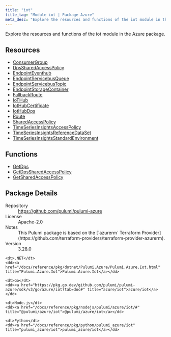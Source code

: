 ```yaml
---
title: "iot"
title_tag: "Module iot | Package Azure"
meta_desc: "Explore the resources and functions of the iot module in the Azure package."
---
```


<!-- WARNING: this file was generated by Pulumi Docs Generator. -->
<!-- Do not edit by hand unless you're certain you know what you are doing! -->

Explore the resources and functions of the iot module in the Azure package.

<h2 id="resources">Resources</h2>
<ul class="api">
    <li><a href="consumergroup" title="ConsumerGroup"><span class="symbol resource"></span>ConsumerGroup</a></li>
    <li><a href="dpssharedaccesspolicy" title="DpsSharedAccessPolicy"><span class="symbol resource"></span>DpsSharedAccessPolicy</a></li>
    <li><a href="endpointeventhub" title="EndpointEventhub"><span class="symbol resource"></span>EndpointEventhub</a></li>
    <li><a href="endpointservicebusqueue" title="EndpointServicebusQueue"><span class="symbol resource"></span>EndpointServicebusQueue</a></li>
    <li><a href="endpointservicebustopic" title="EndpointServicebusTopic"><span class="symbol resource"></span>EndpointServicebusTopic</a></li>
    <li><a href="endpointstoragecontainer" title="EndpointStorageContainer"><span class="symbol resource"></span>EndpointStorageContainer</a></li>
    <li><a href="fallbackroute" title="FallbackRoute"><span class="symbol resource"></span>FallbackRoute</a></li>
    <li><a href="iothub" title="IoTHub"><span class="symbol resource"></span>IoTHub</a></li>
    <li><a href="iothubcertificate" title="IotHubCertificate"><span class="symbol resource"></span>IotHubCertificate</a></li>
    <li><a href="iothubdps" title="IotHubDps"><span class="symbol resource"></span>IotHubDps</a></li>
    <li><a href="route" title="Route"><span class="symbol resource"></span>Route</a></li>
    <li><a href="sharedaccesspolicy" title="SharedAccessPolicy"><span class="symbol resource"></span>SharedAccessPolicy</a></li>
    <li><a href="timeseriesinsightsaccesspolicy" title="TimeSeriesInsightsAccessPolicy"><span class="symbol resource"></span>TimeSeriesInsightsAccessPolicy</a></li>
    <li><a href="timeseriesinsightsreferencedataset" title="TimeSeriesInsightsReferenceDataSet"><span class="symbol resource"></span>TimeSeriesInsightsReferenceDataSet</a></li>
    <li><a href="timeseriesinsightsstandardenvironment" title="TimeSeriesInsightsStandardEnvironment"><span class="symbol resource"></span>TimeSeriesInsightsStandardEnvironment</a></li>
</ul>

<h2 id="functions">Functions</h2>
<ul class="api">
    <li><a href="getdps" title="GetDps"><span class="symbol function"></span>GetDps</a></li>
    <li><a href="getdpssharedaccesspolicy" title="GetDpsSharedAccessPolicy"><span class="symbol function"></span>GetDpsSharedAccessPolicy</a></li>
    <li><a href="getsharedaccesspolicy" title="GetSharedAccessPolicy"><span class="symbol function"></span>GetSharedAccessPolicy</a></li>
</ul>

<h2 id="package-details">Package Details</h2>
<dl class="package-details">
	<dt>Repository</dt>
	<dd><a href="https://github.com/pulumi/pulumi-azure">https://github.com/pulumi/pulumi-azure</a></dd>
	<dt>License</dt>
	<dd>Apache-2.0</dd>
	<dt>Notes</dt>
	<dd>This Pulumi package is based on the [`azurerm` Terraform Provider](https://github.com/terraform-providers/terraform-provider-azurerm).</dd>
	<dt>Version</dt>
	<dd>3.28.0</dd>
</dl>



<dl class="tabular">

    <dt>.NET</dt>
    <dd><a href="/docs/reference/pkg/dotnet/Pulumi.Azure/Pulumi.Azure.Iot.html" title="Pulumi.Azure.Iot">Pulumi.Azure.Iot</a></dd>

    <dt>Go</dt>
    <dd><a href="https://pkg.go.dev/github.com/pulumi/pulumi-azure/sdk/v3/go/azure/iot?tab=doc#" title="azure/iot">azure/iot</a></dd>

    <dt>Node.js</dt>
    <dd><a href="/docs/reference/pkg/nodejs/pulumi/azure/iot/#" title="@pulumi/azure/iot">@pulumi/azure/iot</a></dd>

    <dt>Python</dt>
    <dd><a href="/docs/reference/pkg/python/pulumi_azure/iot" title="pulumi_azure/iot">pulumi_azure/iot</a></dd>

</dl>

